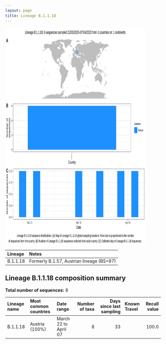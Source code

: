 ```yaml
---
layout: page
title: Lineage B.1.1.18
---
```




<img src="../assets/images/B.1.1.18.svg" alt="B.1.1.18 lineage summary figure" width="90%" height="700px" />


| Lineage | Notes |
|:-----|:-----|
| B.1.1.18 | Formerly B.1.57, Austrian lineage (BS=97) |

<h2>Lineage B.1.1.18 composition summary </h2>

<strong>Total number of sequences:</strong> 8

| Lineage name | Most common countries | Date range | Number of taxa |  Days since last sampling | Known Travel | Recall value |
|:-----|:-----|:-------|-------:|-------:|:---------|--------:|
| B.1.1.18 | Austria (100%) | March 22 to April 07 | 8 | 33 |  | 100.0 |
